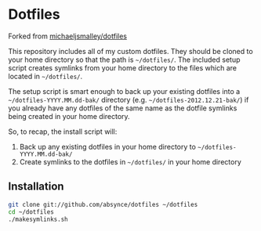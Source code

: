 Dotfiles
========
Forked from [michaeljsmalley/dotfiles](https://github.com/michaeljsmalley/dotfiles)

This repository includes all of my custom dotfiles.  They should be cloned to
your home directory so that the path is `~/dotfiles/`.  The included setup
script creates symlinks from your home directory to the files which are located
in `~/dotfiles/`.

The setup script is smart enough to back up your existing dotfiles into a
`~/dotfiles-YYYY.MM.dd-bak/` directory (e.g. `~/dotfiles-2012.12.21-bak/`)
if you already have any dotfiles of the same name as
the dotfile symlinks being created in your home directory.

So, to recap, the install script will:

1. Back up any existing dotfiles in your home directory to `~/dotfiles-YYYY.MM.dd-bak/`
2. Create symlinks to the dotfiles in `~/dotfiles/` in your home directory

Installation
------------

``` bash
git clone git://github.com/absynce/dotfiles ~/dotfiles
cd ~/dotfiles
./makesymlinks.sh
```
